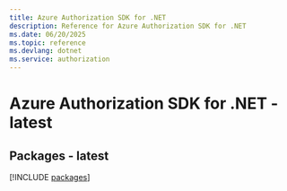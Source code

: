 ```yaml
---
title: Azure Authorization SDK for .NET
description: Reference for Azure Authorization SDK for .NET
ms.date: 06/20/2025
ms.topic: reference
ms.devlang: dotnet
ms.service: authorization
---
```

# Azure Authorization SDK for .NET - latest
## Packages - latest
[!INCLUDE [packages](authorization-index.md)]